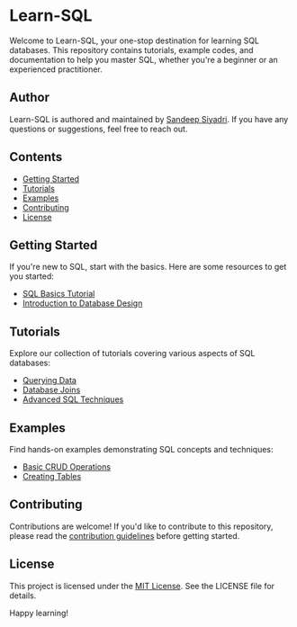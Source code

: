 # Learn-SQL

Welcome to Learn-SQL, your one-stop destination for learning SQL databases. This repository contains tutorials, example codes, and documentation to help you master SQL, whether you're a beginner or an experienced practitioner.

## Author

Learn-SQL is authored and maintained by [Sandeep Siyadri](https://github.com/sandeepsiyadri). If you have any questions or suggestions, feel free to reach out.

## Contents

- [Getting Started](#getting-started)
- [Tutorials](#tutorials)
- [Examples](#examples)
- [Contributing](#contributing)
- [License](#license)

## Getting Started

If you're new to SQL, start with the basics. Here are some resources to get you started:

- [SQL Basics Tutorial](tutorials/sql-basics.md)
- [Introduction to Database Design](tutorials/database-design.md)

## Tutorials

Explore our collection of tutorials covering various aspects of SQL databases:

- [Querying Data](tutorials/querying-data.md)
- [Database Joins](tutorials/database-joins.md)
- [Advanced SQL Techniques](tutorials/advanced-sql-techniques.md)

## Examples

Find hands-on examples demonstrating SQL concepts and techniques:

- [Basic CRUD Operations](examples/basic-crud-operations.sql)
- [Creating Tables](examples/creating-tables.sql)


## Contributing

Contributions are welcome! If you'd like to contribute to this repository, please read the [contribution guidelines](CONTRIBUTING.md) before getting started.

## License

This project is licensed under the [MIT License](LICENSE). See the LICENSE file for details.

Happy learning!
